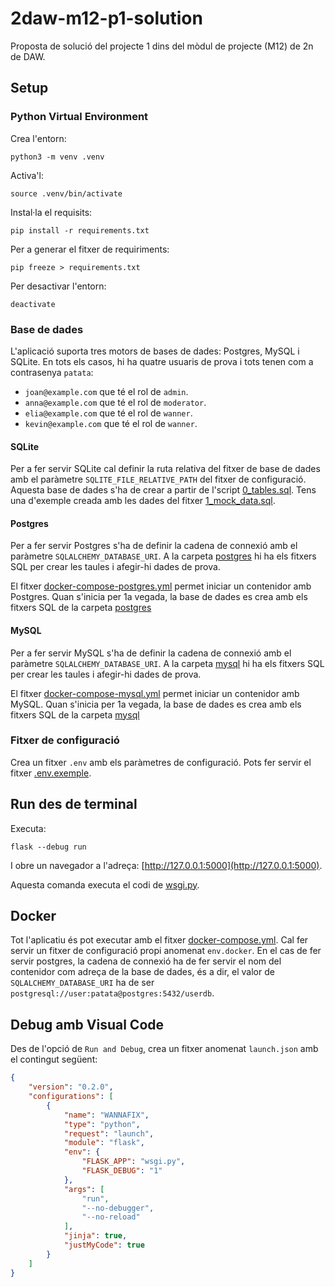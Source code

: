 # 2daw-m12-p1-solution

Proposta de solució del projecte 1 dins del mòdul de projecte (M12) de 2n de DAW.

## Setup

### Python Virtual Environment

Crea l'entorn:

    python3 -m venv .venv

Activa'l:

    source .venv/bin/activate

Instal·la el requisits:

    pip install -r requirements.txt

Per a generar el fitxer de requiriments:

    pip freeze > requirements.txt

Per desactivar l'entorn:

    deactivate

### Base de dades

L'aplicació suporta tres motors de bases de dades: Postgres, MySQL i SQLite. En tots els casos, hi ha quatre usuaris de prova i tots tenen com a contrasenya `patata`:

* `joan@example.com` que té el rol de `admin`.
* `anna@example.com` que té el rol de `moderator`.
* `elia@example.com` que té el rol de `wanner`.
* `kevin@example.com` que té el rol de `wanner`.

#### SQLite

Per a fer servir SQLite cal definir la ruta relativa del fitxer de base de dades amb el paràmetre `SQLITE_FILE_RELATIVE_PATH` del fitxer de configuració. Aquesta base de dades s'ha de crear a partir de l'script [0_tables.sql](./sqlite/0_tables.sql). Tens una d'exemple creada amb les dades del fitxer [1_mock_data.sql](./sqlite/1_mock_data.sql). 

#### Postgres

Per a fer servir Postgres s'ha de definir la cadena de connexió amb el paràmetre `SQLALCHEMY_DATABASE_URI`. A la carpeta [postgres](./postgres/) hi ha els fitxers SQL per crear les taules i afegir-hi dades de prova.

El fitxer [docker-compose-postgres.yml](./docker-compose-postgres.yml) permet iniciar un contenidor amb Postgres. Quan s'inicia per 1a vegada, la base de dades es crea amb els fitxers SQL de la carpeta [postgres](./postgres/)

#### MySQL

Per a fer servir MySQL s'ha de definir la cadena de connexió amb el paràmetre `SQLALCHEMY_DATABASE_URI`. A la carpeta [mysql](./mysql/) hi ha els fitxers SQL per crear les taules i afegir-hi dades de prova.

El fitxer [docker-compose-mysql.yml](./docker-compose-mysql.yml) permet iniciar un contenidor amb MySQL. Quan s'inicia per 1a vegada, la base de dades es crea amb els fitxers SQL de la carpeta [mysql](./mysql/)

### Fitxer de configuració

Crea un fitxer `.env` amb els paràmetres de configuració. Pots fer servir el fitxer [.env.exemple](./.env.exemple).

## Run des de terminal

Executa:

    flask --debug run

I obre un navegador a l'adreça: [http://127.0.0.1:5000](http://127.0.0.1:5000).

Aquesta comanda executa el codi de [wsgi.py](./wsgi.py).

## Docker

Tot l'aplicatiu és pot executar amb el fitxer [docker-compose.yml](./docker-compose.yml). Cal fer servir un fitxer de configuració propi anomenat `env.docker`. En el cas de fer servir postgres, la cadena de connexió ha de fer servir el nom del contenidor com adreça de la base de dades, és a dir, el valor de `SQLALCHEMY_DATABASE_URI` ha de ser `postgresql://user:patata@postgres:5432/userdb`.

## Debug amb Visual Code

Des de l'opció de `Run and Debug`, crea un fitxer anomenat `launch.json` amb el contingut següent:

```json
{
    "version": "0.2.0",
    "configurations": [
        {
            "name": "WANNAFIX",
            "type": "python",
            "request": "launch",
            "module": "flask",
            "env": {
                "FLASK_APP": "wsgi.py",
                "FLASK_DEBUG": "1"
            },
            "args": [
                "run",
                "--no-debugger",
                "--no-reload"
            ],
            "jinja": true,
            "justMyCode": true
        }
    ]
}
```
